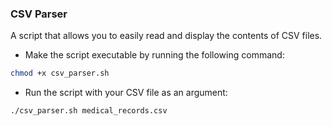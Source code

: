 ### CSV Parser

A script that allows you to easily read and display the contents of CSV files.

- Make the script executable by running the following command:

```bash
chmod +x csv_parser.sh
```

- Run the script with your CSV file as an argument:
```bash
./csv_parser.sh medical_records.csv
```
